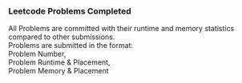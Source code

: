 ### Leetcode Problems Completed ###
All Problems are committed with their runtime and memory statistics compared to other submissions. \
Problems are submitted in the format: \
Problem Number, \
Problem Runtime & Placement, \
Problem Memory & Placement
